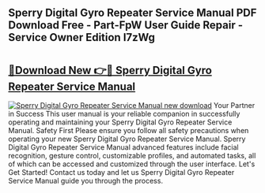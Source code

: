 ## Sperry Digital Gyro Repeater Service Manual PDF Download Free - Part-FpW User Guide Repair - Service Owner Edition I7zWg

# <h2><a href="http://bc71562.oget.top/?id=Sperry+Digital+Gyro+Repeater+Service+Manual">🔗Download New 👉🔴 Sperry Digital Gyro Repeater Service Manual</a></h2>

[![Sperry Digital Gyro Repeater Service Manual new download](https://i.imgur.com/5g1atiW.png)](http://bc71562.oget.top/?id=Sperry+Digital+Gyro+Repeater+Service+Manual)
Your Partner in Success This user manual is your reliable companion in successfully operating and maintaining your Sperry Digital Gyro Repeater Service Manual. Safety First Please ensure you follow all safety precautions when operating your new Sperry Digital Gyro Repeater Service Manual. Sperry Digital Gyro Repeater Service Manual advanced features include facial recognition, gesture control, customizable profiles, and automated tasks, all of which can be accessed and customized through the user interface. Let's Get Started! Contact us today and let us Sperry Digital Gyro Repeater Service Manual guide you through the process.
